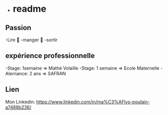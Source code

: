 - # readme

## Passion

-Lire 📖
-manger 🍔
-sortir

## expérience professionnelle

-Stage: 1semaine => Mathé Volaille
-Stage: 1 semaine => Ecole Maternelle
-Alernance: 2 ans => SAFRAN

## Lien

Mon Linkedin: https://www.linkedin.com/in/ma%C3%AFlys-poulain-a7488b236/
